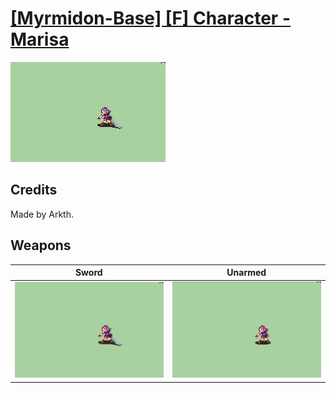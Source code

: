 # [\[Myrmidon-Base\] \[F\] Character - Marisa](./%5BMyrmidon-Base%5D%20%5BF%5D%20Character%20-%20Marisa)

<img src="./1.%20Sword/Sword_000.png" alt="[Myrmidon-Base] [F] Character - Marisa standing" />

## Credits

Made by Arkth.

## Weapons


|Sword |Unarmed |
|  :---: | :---: |
| <img alt="Sword animation" src="./1.%20Sword/Sword.gif" /> | <img alt="Unarmed animation" src="./8.%20Unarmed/Unarmed.gif" /> |
